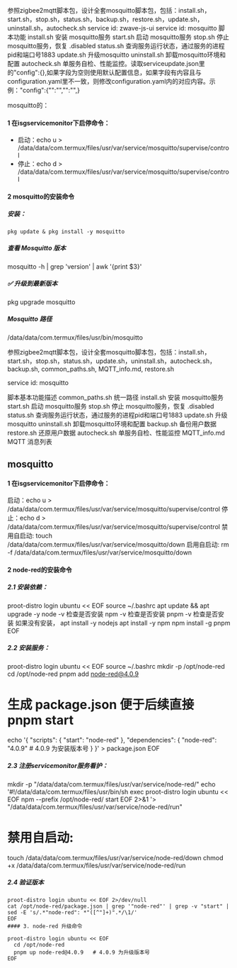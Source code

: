 参照zigbee2mqtt脚本包，设计全套mosquitto脚本包，包括：install.sh，start.sh，stop.sh，status.sh，backup.sh，restore.sh，update.sh，uninstall.sh，autocheck.sh service id: zwave-js-ui 
service id: mosquitto
脚本功能
install.sh    安装 mosquitto服务
start.sh    启动 mosquitto服务
stop.sh    停止 mosquitto服务，恢复 .disabled
status.sh    查询服务运行状态，通过服务的进程pid和端口号1883
update.sh    升级mosquitto
uninstall.sh    卸载mosquitto环境和配置
autocheck.sh    单服务自检、性能监控。读取serviceupdate.json里的"config":{},如果字段为空则使用默认配置信息，如果字段有内容且与configuration.yaml里不一致，则修改configuration.yaml内的对应内容。示例："config":{"":"","":"",}



mosquitto的：
#### 1 在isgservicemonitor下启停命令：

   - 启动：echo u > /data/data/com.termux/files/usr/var/service/mosquitto/supervise/control
   - 停止：echo d > /data/data/com.termux/files/usr/var/service/mosquitto/supervise/control

#### 2 mosquitto的安装命令

##### 安装：

```shell
pkg update & pkg install -y mosquitto
```

##### 查看 Mosquitto 版本
mosquitto -h | grep 'version' | awk '{print $3}'

##### ✅ 升级到最新版本
pkg upgrade mosquitto

##### Mosquitto 路径
/data/data/com.termux/files/usr/bin/mosquitto

参照zigbee2mqtt脚本包，设计全套mosquitto脚本包，包括：install.sh，start.sh，stop.sh，status.sh，update.sh，uninstall.sh，autocheck.sh，backup.sh, common_paths.sh, MQTT_info.md, restore.sh

service id: mosquitto

脚本基本功能描述
common_paths.sh 统一路径
install.sh    安装 mosquitto服务
start.sh    启动 mosquitto服务
stop.sh    停止 mosquitto服务，恢复 .disabled
status.sh    查询服务运行状态，通过服务的进程pid和端口号1883
update.sh    升级mosquitto
uninstall.sh    卸载mosquitto环境和配置
backup.sh    备份用户数据
restore.sh   还原用户数据
autocheck.sh    单服务自检、性能监控
MQTT_info.md    MQTT 消息列表

## mosquitto
#### 1 在isgservicemonitor下启停命令：

启动：echo u > /data/data/com.termux/files/usr/var/service/mosquitto/supervise/control
停止：echo d > /data/data/com.termux/files/usr/var/service/mosquitto/supervise/control
禁用自启动: touch /data/data/com.termux/files/usr/var/service/mosquitto/down
启用自启动: rm -f /data/data/com.termux/files/usr/var/service/mosquitto/down
#### 2 node-red的安装命令

##### 2.1 安装依赖：
proot-distro login ubuntu << EOF
source ~/.bashrc
apt update && apt upgrade -y
node -v   检查是否安装
npm -v   检查是否安装
pnpm -v   检查是否安装
如果没有安装，
apt install -y nodejs
apt install -y npm
npm install -g pnpm
EOF

##### 2.2 安装服务：

proot-distro login ubuntu << EOF
source ~/.bashrc
mkdir -p /opt/node-red
cd /opt/node-red
pnpm add node-red@4.0.9

# 生成 package.json 便于后续直接 pnpm start
echo '{
  "scripts": {
    "start": "node-red"
  },
  "dependencies": {
    "node-red": "4.0.9"  # 4.0.9 为安装版本号
  }
}' > package.json
EOF

##### 2.3 注册servicemonitor服务看护：
mkdir -p "/data/data/com.termux/files/usr/var/service/node-red/"
echo '#!/data/data/com.termux/files/usr/bin/sh
exec proot-distro login ubuntu << EOF
npm --prefix /opt/node-red/ start
EOF
2>&1
'> "/data/data/com.termux/files/usr/var/service/node-red/run"
# 禁用自启动:
touch /data/data/com.termux/files/usr/var/service/node-red/down
chmod +x /data/data/com.termux/files/usr/var/service/node-red/run

##### 2.4 验证版本

```shell
proot-distro login ubuntu << EOF 2>/dev/null
cat /opt/node-red/package.json | grep '"node-red"' | grep -v "start" | sed -E 's/.*"node-red": *"([^"]+)".*/\1/'
EOF
#### 3. node-red 升级命令 

proot-distro login ubuntu << EOF
  cd /opt/node-red
  pnpm up node-red@4.0.9   # 4.0.9 为升级版本号
EOF
